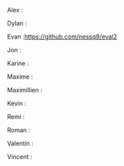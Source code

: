 Alex : 

Dylan : 

Evan :https://github.com/nessq9/eval2

Jon :

Karine : 

Maxime : 

Maximillien : 

Kevin :

Remi :

Roman :

Valentin : 

Vincent : 


